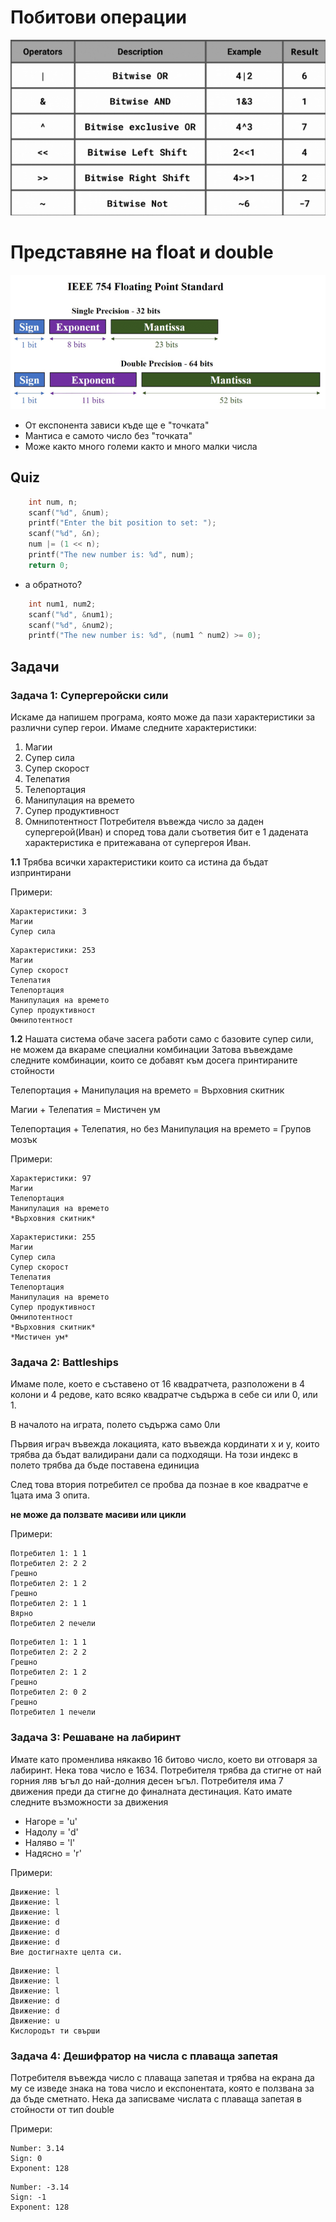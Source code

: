 # Побитови операции

![operators](img/operators.png)

# Представяне на float и double

![float](img/float.png)

- От експонента зависи къде ще е "точката"
- Мантиса е самото число без "точката"
- Може както много големи както и много малки числа

## Quiz

```C
    int num, n;
    scanf("%d", &num);
    printf("Enter the bit position to set: ");
    scanf("%d", &n);
    num |= (1 << n);
    printf("The new number is: %d", num);
    return 0;
```

- а обратното?

```c
    int num1, num2;
    scanf("%d", &num1);
    scanf("%d", &num2);
    printf("The new number is: %d", (num1 ^ num2) >= 0);
```

## Задачи
### Задача 1: Супергеройски сили
Искаме да напишем програма, която може да пази характеристики за различни супер герои. 
Имаме следните характеристики:
1. Магии
2. Супер сила
3. Супер скорост
4. Телепатия
5. Телепортация
6. Манипулация на времето
7. Супер продуктивност
8. Омнипотентност
Потребителя въвежда число за даден супергерой(Иван) и според това дали съответия бит е 1 дадената характеристика е притежавана от супергероя Иван.

**1.1** Трябва всички характеристики които са истина да бъдат изпринтирани

Примери:

```
Характеристики: 3
Магии
Супер сила
```

```
Характеристики: 253
Магии
Супер скорост
Телепатия
Телепортация
Манипулация на времето
Супер продуктивност
Омнипотентност
```

**1.2** Нашата система обаче засега работи само с базовите супер сили, не можем да вкараме специални комбинации
Затова въвеждаме следните комбинации, които се добавят към досега принтираните стойности

Телепортация + Манипулация на времето = Върховния скитник

Магии + Телепатия = Мистичен ум

Телепортация + Телепатия, но без Манипулация на времето = Групов мозък

Примери:

```
Характеристики: 97
Магии
Телепортация
Манипулация на времето
*Върховния скитник*
```

```
Характеристики: 255
Магии
Супер сила
Супер скорост
Телепатия
Телепортация
Манипулация на времето
Супер продуктивност
Омнипотентност
*Върховния скитник*
*Мистичен ум*
```

### Задача 2: Battleships
Имаме поле, което е съставено от 16 квадратчета, разположени в 4 колони и 4 редове, като всяко квадратче съдържа в себе си или 0, или 1.

В началото на играта, полето съдържа само 0ли

Първия играч въвежда локацията, като въвежда кординати x и y, които трябва да бъдат валидирани дали са подходящи. На този индекс в полето трябва да бъде поставена единициа

След това втория потребител се пробва да познае в кое квадратче е 1цата има 3 опита.

**не може да ползвате масиви или цикли**

Примери:

```
Потребител 1: 1 1
Потребител 2: 2 2
Грешно
Потребител 2: 1 2
Грешно
Потребител 2: 1 1
Вярно
Потребител 2 печели
```

```
Потребител 1: 1 1
Потребител 2: 2 2
Грешно
Потребител 2: 1 2
Грешно
Потребител 2: 0 2
Грешно
Потребител 1 печели
```

### Задача 3: Решаване на лабиринт
Имате като променлива някакво 16 битово число, което ви отговаря за лабиринт. Нека това число е 1634.
Потребителя трябва да стигне от най горния ляв ъгъл до най-долния десен ъгъл.
Потребителя има 7 движения преди да стигне до финалната дестинация. Като имате следните възможности за движения

- Нагоре = 'u'
- Надолу = 'd'
- Наляво = 'l'
- Надясно = 'r'

Примери:
```
Движение: l
Движение: l
Движение: l
Движение: d
Движение: d
Движение: d
Вие достигнахте целта си.
```

```
Движение: l
Движение: l
Движение: l
Движение: d
Движение: d
Движение: u
Кислородът ти свърши
```

### Задача 4: Дешифратор на числа с плаваща запетая
Потребителя въвежда число с плаваща запетая и трябва на екрана да му се изведе знака на това число и експонентата, която е ползвана за да бъде сметнато. Нека да записваме числата с плаваща запетая в стойности от тип double

Примери:
```
Number: 3.14
Sign: 0
Exponent: 128
```
```
Number: -3.14
Sign: -1
Exponent: 128
```

